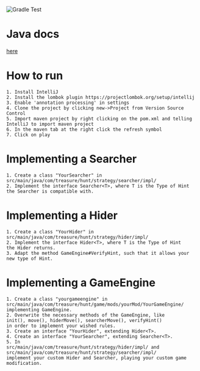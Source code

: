 ![Gradle Test](https://github.com/jotoh98/treasureHunt/workflows/Gradle%20Test/badge.svg)

# Java docs
[here](https://jotoh98.github.io/treasureHunt/)

# How to run
    1. Install IntelliJ
    2. Install the lombok plugin https://projectlombok.org/setup/intellij
    3. Enable 'annotation processing' in settings
    4. Clone the project by clicking new->Project from Version Source Control
    5. Import maven project by right clicking on the pom.xml and telling IntelliJ to import maven project
    6. In the maven tab at the right click the refresh symbol
    7. Click on play

# Implementing a Searcher
    1. Create a class "YourSearcher" in
    src/main/java/com/treasure/hunt/strategy/searcher/impl/
    2. Implement the interface Searcher<T>, where T is the Type of Hint
    the Searcher is compatible with.

# Implementing a Hider
    1. Create a class "YourHider" in
    src/main/java/com/treasure/hunt/strategy/hider/impl/
    2. Implement the interface Hider<T>, where T is the Type of Hint
    the Hider returns.
    3. Adapt the method GameEngine#VerifyHint, such that it allows your new type of Hint.
    
# Implementing a GameEngine
    1. Create a class "yourgameengine" in
    src/main/java/com/treasure/hunt/game/mods/yourMod/YourGameEngine/
    implementing GameEngine.
    2. Overwrite the necessary methods of the GameEngine, like
    init(), move(), hiderMove(), searcherMove(), verifyHint()
    in order to implement your wished rules.
    3. Create an interface "YourHider", extending Hider<T>.
    4. Create an interface "YourSearcher", extending Searcher<T>.
    5. In
    src/main/java/com/treasure/hunt/strategy/hider/impl/ and
    src/main/java/com/treasure/hunt/strategy/searcher/impl/
    implement your custom Hider and Searcher, playing your custom game modification.
